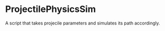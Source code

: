 # ProjectilePhysicsSim
A script that takes projecile parameters and simulates its path accordingly. 
